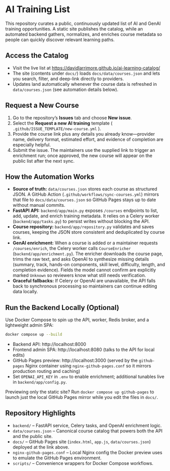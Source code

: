 # AI Training List

This repository curates a public, continuously updated list of AI and GenAI training opportunities. A static site publishes the catalog, while an automated backend gathers, normalizes, and enriches course metadata so people can quickly discover relevant learning paths.

## Access the Catalog
- Visit the live list at https://davidlarrimore.github.io/ai-learning-catalog/
- The site (contents under `docs/`) loads `docs/data/courses.json` and lets you search, filter, and deep-link directly to providers.
- Updates land automatically whenever the course data is refreshed in `data/courses.json` (see automation details below).

## Request a New Course
1. Go to the repository’s **Issues** tab and choose **New issue**.
2. Select the **Request a new AI training** template ( `.github/ISSUE_TEMPLATE/new-course.yml` ).
3. Provide the course link plus any details you already know—provider name, delivery format, estimated effort, and evidence of completion are especially helpful.
4. Submit the issue. The maintainers use the supplied link to trigger an enrichment run; once approved, the new course will appear on the public list after the next sync.

## How the Automation Works
- **Source of truth:** `data/courses.json` stores each course as structured JSON. A GitHub Action (`.github/workflows/sync-courses.yml`) mirrors that file to `docs/data/courses.json` so GitHub Pages stays up to date without manual commits.
- **FastAPI API:** `backend/app/main.py` exposes `/courses` endpoints to list, add, update, and enrich training metadata. It relies on a Celery worker (`backend/app/tasks.py`) to persist writes without blocking the API.
- **Course repository:** `backend/app/repository.py` validates and saves courses, keeping the JSON store consistent and deduplicated by course link.
- **GenAI enrichment:** When a course is added or a maintainer requests `/courses/enrich`, the Celery worker calls `CourseEnricher` (`backend/app/enrichment.py`). The enricher downloads the course page, trims the raw text, and asks OpenAI to synthesize missing details (summary, track, hands-on components, skill level, difficulty, length, and completion evidence). Fields the model cannot confirm are explicitly marked `Unknown` so reviewers know what still needs verification.
- **Graceful fallbacks:** If Celery or OpenAI are unavailable, the API falls back to synchronous processing so maintainers can continue editing data locally.

## Run the Backend Locally (Optional)
Use Docker Compose to spin up the API, worker, Redis broker, and a lightweight admin SPA:

```bash
docker compose up --build
```

- Backend API: http://localhost:8000
- Frontend admin SPA: http://localhost:8080 (talks to the API for local edits)
- GitHub Pages preview: http://localhost:3000 (served by the `github-pages` Nginx container using `nginx-github-pages.conf` so it mirrors production routing and caching)
- Set `OPENAI_API_KEY` in `.env` to enable enrichment; additional tunables live in `backend/app/config.py`.

Previewing only the static site? Run `docker compose up github-pages` to launch just the local GitHub Pages mirror while you edit the files in `docs/`.

## Repository Highlights
- `backend/` – FastAPI service, Celery tasks, and OpenAI enrichment logic.
- `data/courses.json` – Canonical course catalog that powers both the API and the public site.
- `docs/` – GitHub Pages site (`index.html`, `app.js`, `data/courses.json`) deployed at the link above.
- `nginx-github-pages.conf` – Local Nginx config the Docker preview uses to emulate the GitHub Pages environment.
- `scripts/` – Convenience wrappers for Docker Compose workflows.
